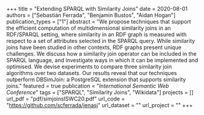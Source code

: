 +++
title = "Extending SPARQL with Similarity Joins"
date = 2020-08-01
authors = ["Sebastián Ferrada", "Benjamin Bustos", "Aidan Hogan"]
publication_types = ["1"]
abstract = "We propose techniques that support the efficient computation of multidimensional similarity joins in an RDF/SPARQL setting, where similarity in an RDF graph is measured with respect to a set of attributes selected in the SPARQL query. While similarity joins have been studied in other contexts, RDF graphs present unique challenges. We discuss how a similarity join operator can be included in the SPARQL language, and investigate ways in which it can be implemented and optimised. We devise experiments to compare three similarity join algorithms over two datasets. Our results reveal that our techniques outperform DBSimJoin: a PostgreSQL extension that supports similarity joins."
featured = true
publication = "*International Semantic Web Conference*"
tags = ["SPARQL", "Similarity Joins", "Wikidata"]
projects = []
url_pdf = "pdf/simjoinsISWC20.pdf"
url_code = "https://github.com/scferrada/jenasj"
url_dataset = ""
url_project = ""
+++
